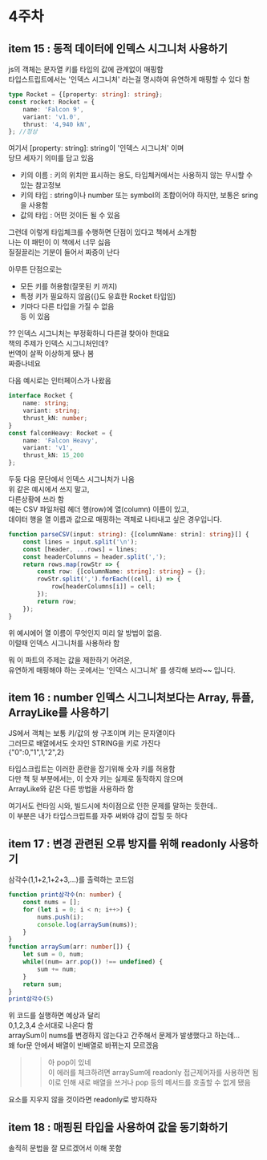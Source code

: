 # 4주차

## item 15 : 동적 데이터에 인덱스 시그니처 사용하기

js의 객체는 문자열 키를 타입의 값에 관계없이 매핑함  
타입스트립트에서는 '인덱스 시그니처' 라는걸 명시하여 유연하게 매핑할 수 있다 함  
```ts
type Rocket = {[property: string]: string};
const rocket: Rocket = {
    name: 'Falcon 9',
    variant: 'v1.0',
    thrust: '4,940 kN',
}; //정상
```
여기서 [property: string]: string이 '인덱스 시그니처' 이며  
당므 세자기 의미를 담고 있음  
 - 키의 이름 : 키의 위치만 표시하는 용도, 타입체커에서는 사용하지 않는 무시할 수 있는 참고정보  
 - 키의 타입 : string이나 number 또는 symbol의 조합이어야 하지만, 보통은 sring을 사용함  
 - 값의 타입 : 어떤 것이든 될 수 있음  

그런데 이렇게 타입체크를 수행하면 단점이 있다고 책에서 소개함  
나는 이 패턴이 이 책에서 너무 싫음  
질질끌리는 기분이 들어서 짜증이 난다  

아무튼 단점으로는  
 - 모든 키를 허용함(잘못된 키 까지)  
 - 특정 키가 필요하지 않음({}도 유효한 Rocket 타입임)  
 - 키마다 다른 타입을 가질 수 없음  
등 이 있음  

?? 인덱스 시그니처는 부정확하니 다른걸 찾아야 한대요  
책의 주제가 인덱스 시그니처인데?  
번역이 살짝 이상하게 됐나 봄  
짜증나네요  

다음 예시로는 인터페이스가 나왔음  
```ts
interface Rocket {
    name: string;
    variant: string;
    thrust_kN: number;
}
const falconHeavy: Rocket = {
    name: 'Falcon Heavy',
    variant: 'v1',
    thrust_kN: 15_200
};
```  

두둥 다음 문단에서 인덱스 시그니처가 나옴  
위 같은 예시에서 쓰지 말고,  
다른상황에 쓰라 함  
예는 CSV 파일처럼 헤더 행(row)에 열(column) 이름이 있고,  
데이터 행을 열 이름과 값으로 매핑하는 객체로 나타내고 싶은 경우입니다.  
```ts
function parseCSV(input: string): {[columnName: strin]: string}[] {
    const lines = input.split('\n');
    const [header, ...rows] = lines;
    const headerColumns = header.split(',');
    return rows.map(rowStr => {
        const row: {[columnName: string]: string} = {};
        rowStr.split(',').forEach((cell, i) => {
            row[headerColumns[i]] = cell;
        });
        return row;
    });
}
```
위 예시에어 열 이름이 무엇인지 미리 알 방법이 없음.  
이럴때 인덱스 시그니처를 사용하라 함  

뭐 이 파트의 주제는 값을 제한하기 어려운,  
유연하게 매핑해야 하는 곳에서는 '인덱스 시그니쳐' 를 생각해 보라~~ 입니다.  

## item 16 : number 인덱스 시그니처보다는 Array, 튜플, ArrayLike를 사용하기

JS에서 객체는 보통 키/값의 쌍 구조이며 키는 문자열이다  
그러므로 배열에서도 숫자인 STRING을 키로 가진다  
{"0":0,"1",1,"2",2}  

타입스크립트는 이러한 혼란을 잡기위해 숫자 키를 허용함  
다만 책 뒷 부분에서는, 이 숫자 키는 실제로 동작하지 않으며  
ArrayLike와 같은 다른 방법을 사용하라 함  

여기서도 런타임 시와, 빌드시에 차이점으로 인한 문제를 말하는 듯한데..  
이 부분은 내가 타입스크립트를 자주 써봐야 감이 잡힐 듯 하다  

## item 17 : 변경 관련된 오류 방지를 위해 readonly 사용하기

삼각수(1,1+2,1+2+3,...)를 출력하는 코드임  
```ts
function print삼각수(n: number) {
    const nums = [];
    for (let i = 0; i < n; i++>) {
        nums.push(i);
        console.log(arraySum(nums));
    }
}
function arraySum(arr: number[]) {
    let sum = 0, num;
    while((num= arr.pop()) !== undefined) {
        sum += num;
    }
    return sum;
}
print삼각수(5)
```

위 코드를 실행하면 예상과 달리  
0,1,2,3,4 순서대로 나온다 함  
arraySum이 nums를 변경하지 않는다고 간주해서 문제가 발생했다고 하는데...  
왜 for문 안에서 배열이 빈배열로 바뀌는지 모르겠음  
>>아 pop이 있네  
이 에러를 체크하려면 arraySum에 readonly 접근제어자를 사용하면 됨  
이로 인해 새로 배열을 쓰거나 pop 등의 메서드를 호출할 수 없게 됐음  

요소를 지우지 않을 것이라면 readonly로 방지하자

## item 18 : 매핑된 타입을 사용하여 값을 동기화하기

솔직히 문법을 잘 모르겠어서 이해 못함  




